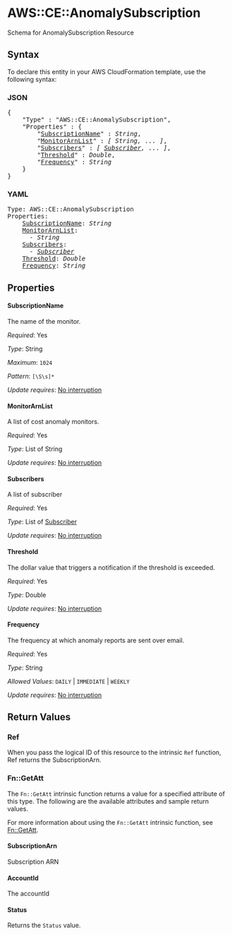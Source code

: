 # AWS::CE::AnomalySubscription

Schema for AnomalySubscription Resource

## Syntax

To declare this entity in your AWS CloudFormation template, use the following syntax:

### JSON

<pre>
{
    "Type" : "AWS::CE::AnomalySubscription",
    "Properties" : {
        "<a href="#subscriptionname" title="SubscriptionName">SubscriptionName</a>" : <i>String</i>,
        "<a href="#monitorarnlist" title="MonitorArnList">MonitorArnList</a>" : <i>[ String, ... ]</i>,
        "<a href="#subscribers" title="Subscribers">Subscribers</a>" : <i>[ <a href="subscriber.md">Subscriber</a>, ... ]</i>,
        "<a href="#threshold" title="Threshold">Threshold</a>" : <i>Double</i>,
        "<a href="#frequency" title="Frequency">Frequency</a>" : <i>String</i>
    }
}
</pre>

### YAML

<pre>
Type: AWS::CE::AnomalySubscription
Properties:
    <a href="#subscriptionname" title="SubscriptionName">SubscriptionName</a>: <i>String</i>
    <a href="#monitorarnlist" title="MonitorArnList">MonitorArnList</a>: <i>
      - String</i>
    <a href="#subscribers" title="Subscribers">Subscribers</a>: <i>
      - <a href="subscriber.md">Subscriber</a></i>
    <a href="#threshold" title="Threshold">Threshold</a>: <i>Double</i>
    <a href="#frequency" title="Frequency">Frequency</a>: <i>String</i>
</pre>

## Properties

#### SubscriptionName

The name of the monitor.

_Required_: Yes

_Type_: String

_Maximum_: <code>1024</code>

_Pattern_: <code>[\S\s]*</code>

_Update requires_: [No interruption](https://docs.aws.amazon.com/AWSCloudFormation/latest/UserGuide/using-cfn-updating-stacks-update-behaviors.html#update-no-interrupt)

#### MonitorArnList

A list of cost anomaly monitors.

_Required_: Yes

_Type_: List of String

_Update requires_: [No interruption](https://docs.aws.amazon.com/AWSCloudFormation/latest/UserGuide/using-cfn-updating-stacks-update-behaviors.html#update-no-interrupt)

#### Subscribers

A list of subscriber

_Required_: Yes

_Type_: List of <a href="subscriber.md">Subscriber</a>

_Update requires_: [No interruption](https://docs.aws.amazon.com/AWSCloudFormation/latest/UserGuide/using-cfn-updating-stacks-update-behaviors.html#update-no-interrupt)

#### Threshold

The dollar value that triggers a notification if the threshold is exceeded. 

_Required_: Yes

_Type_: Double

_Update requires_: [No interruption](https://docs.aws.amazon.com/AWSCloudFormation/latest/UserGuide/using-cfn-updating-stacks-update-behaviors.html#update-no-interrupt)

#### Frequency

The frequency at which anomaly reports are sent over email. 

_Required_: Yes

_Type_: String

_Allowed Values_: <code>DAILY</code> | <code>IMMEDIATE</code> | <code>WEEKLY</code>

_Update requires_: [No interruption](https://docs.aws.amazon.com/AWSCloudFormation/latest/UserGuide/using-cfn-updating-stacks-update-behaviors.html#update-no-interrupt)

## Return Values

### Ref

When you pass the logical ID of this resource to the intrinsic `Ref` function, Ref returns the SubscriptionArn.

### Fn::GetAtt

The `Fn::GetAtt` intrinsic function returns a value for a specified attribute of this type. The following are the available attributes and sample return values.

For more information about using the `Fn::GetAtt` intrinsic function, see [Fn::GetAtt](https://docs.aws.amazon.com/AWSCloudFormation/latest/UserGuide/intrinsic-function-reference-getatt.html).

#### SubscriptionArn

Subscription ARN

#### AccountId

The accountId

#### Status

Returns the <code>Status</code> value.


